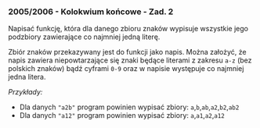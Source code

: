 ### 2005/2006 - Kolokwium końcowe - Zad. 2

Napisać funkcję, która dla danego zbioru znaków wypisuje wszystkie jego podzbiory zawierające co najmniej jedną literę.

Zbiór znaków przekazywany jest do funkcji jako napis. Można założyć, że napis zawiera niepowtarzające się znaki będące literami z zakresu `a-z` (bez polskich znaków) bądź cyframi `0-9` oraz w napisie występuje co najmniej jedna litera.

*Przykłady:*
- Dla danych `"a2b"` program powinien wypisać zbiory: `a`,`b`,`ab`,`a2`,`b2`,`ab2`
- Dla danych `"a12"` program powinien wypisać zbiory: `a`,`a1`,`a2`,`a12`
